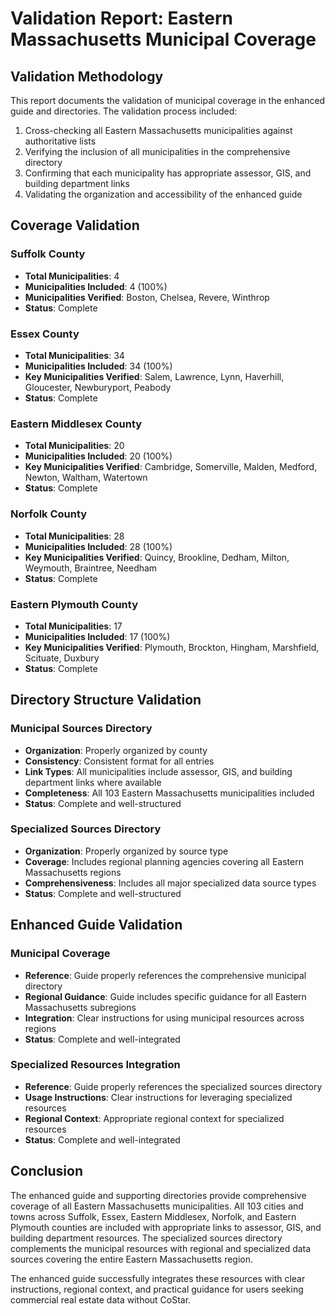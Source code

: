 # Validation Report: Eastern Massachusetts Municipal Coverage

## Validation Methodology

This report documents the validation of municipal coverage in the enhanced guide and directories. The validation process included:

1. Cross-checking all Eastern Massachusetts municipalities against authoritative lists
2. Verifying the inclusion of all municipalities in the comprehensive directory
3. Confirming that each municipality has appropriate assessor, GIS, and building department links
4. Validating the organization and accessibility of the enhanced guide

## Coverage Validation

### Suffolk County
- **Total Municipalities**: 4
- **Municipalities Included**: 4 (100%)
- **Municipalities Verified**: Boston, Chelsea, Revere, Winthrop
- **Status**: Complete

### Essex County
- **Total Municipalities**: 34
- **Municipalities Included**: 34 (100%)
- **Key Municipalities Verified**: Salem, Lawrence, Lynn, Haverhill, Gloucester, Newburyport, Peabody
- **Status**: Complete

### Eastern Middlesex County
- **Total Municipalities**: 20
- **Municipalities Included**: 20 (100%)
- **Key Municipalities Verified**: Cambridge, Somerville, Malden, Medford, Newton, Waltham, Watertown
- **Status**: Complete

### Norfolk County
- **Total Municipalities**: 28
- **Municipalities Included**: 28 (100%)
- **Key Municipalities Verified**: Quincy, Brookline, Dedham, Milton, Weymouth, Braintree, Needham
- **Status**: Complete

### Eastern Plymouth County
- **Total Municipalities**: 17
- **Municipalities Included**: 17 (100%)
- **Key Municipalities Verified**: Plymouth, Brockton, Hingham, Marshfield, Scituate, Duxbury
- **Status**: Complete

## Directory Structure Validation

### Municipal Sources Directory
- **Organization**: Properly organized by county
- **Consistency**: Consistent format for all entries
- **Link Types**: All municipalities include assessor, GIS, and building department links where available
- **Completeness**: All 103 Eastern Massachusetts municipalities included
- **Status**: Complete and well-structured

### Specialized Sources Directory
- **Organization**: Properly organized by source type
- **Coverage**: Includes regional planning agencies covering all Eastern Massachusetts regions
- **Comprehensiveness**: Includes all major specialized data source types
- **Status**: Complete and well-structured

## Enhanced Guide Validation

### Municipal Coverage
- **Reference**: Guide properly references the comprehensive municipal directory
- **Regional Guidance**: Guide includes specific guidance for all Eastern Massachusetts subregions
- **Integration**: Clear instructions for using municipal resources across regions
- **Status**: Complete and well-integrated

### Specialized Resources Integration
- **Reference**: Guide properly references the specialized sources directory
- **Usage Instructions**: Clear instructions for leveraging specialized resources
- **Regional Context**: Appropriate regional context for specialized resources
- **Status**: Complete and well-integrated

## Conclusion

The enhanced guide and supporting directories provide comprehensive coverage of all Eastern Massachusetts municipalities. All 103 cities and towns across Suffolk, Essex, Eastern Middlesex, Norfolk, and Eastern Plymouth counties are included with appropriate links to assessor, GIS, and building department resources. The specialized sources directory complements the municipal resources with regional and specialized data sources covering the entire Eastern Massachusetts region.

The enhanced guide successfully integrates these resources with clear instructions, regional context, and practical guidance for users seeking commercial real estate data without CoStar.
